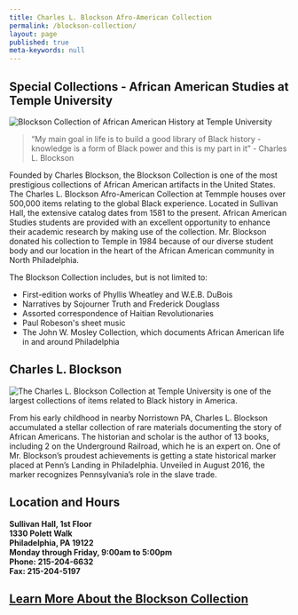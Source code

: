 ```yaml
---
title: Charles L. Blockson Afro-American Collection
permalink: /blockson-collection/
layout: page
published: true
meta-keywords: null
---
```


## Special Collections - African American Studies at Temple University

![Blockson Collection of African American History at Temple University]({{site.baseurl}}/media/charles-blockson-540x400.jpg)

> “My main goal in life is to build a good library of Black history - knowledge is a form of Black power and this is my part in it” - Charles L. Blockson

Founded by Charles Blockson, the Blockson Collection is one of the most prestigious collections of African American artifacts in the United States. The Charles L. Blockson Afro-American Collection at Temmple houses over 500,000 items relating to the global Black experience. Located in Sullivan Hall, the extensive catalog dates from 1581 to the present. African American Studies students are provided with an excellent opportunity to enhance their academic research by making use of the collection. Mr. Blockson donated his collection to Temple in 1984 because of our diverse student body and our location in the heart of the African American community in North Philadelphia. 

The Blockson Collection includes, but is not limited to: 

- First-edition works of Phyllis Wheatley and W.E.B. DuBois
- Narratives by Sojourner Truth and Frederick Douglass
- Assorted correspondence of Haitian Revolutionaries
- Paul Robeson's sheet music
- The John W. Mosley Collection, which documents African American life in and around Philadelphia

## Charles L. Blockson

![The Charles L. Blockson Collection at Temple University is one of the largest collections of items related to Black history in America. ]({{site.baseurl}}/media/blockson_collection.jpg)

From his early childhood in nearby Norristown PA, Charles L. Blockson accumulated a stellar collection of rare materials documenting the story of African Americans. The historian and scholar is the author of 13 books, including 2 on the Underground Railroad, which he is an expert on. One of Mr. Blockson’s proudest achievements is getting a state historical marker placed at Penn’s Landing in Philadelphia. Unveiled in August 2016, the marker recognizes Pennsylvania’s role in the slave trade.

## Location and Hours

**Sullivan Hall, 1st Floor <br>
1330 Polett Walk <br>
Philadelphia, PA 19122 <br>
Monday through Friday, 9:00am to 5:00pm <br>
Phone: 215-204-6632 <br>
Fax: 215-204-5197** <br>

## [Learn More About the Blockson Collection](http://library.temple.edu/collections/blockson/)

